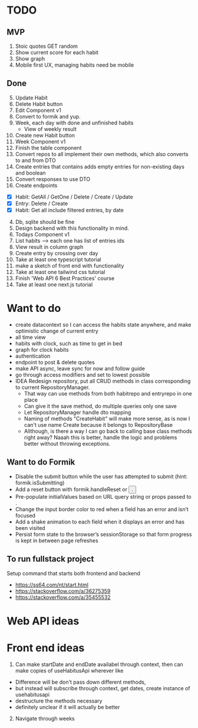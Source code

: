 # TODO

## MVP

1. Stoic quotes GET random
2. Show current score for each habit
3. Show graph
4. Mobile first UX, managing habits need be mobile

## Done
5. Update Habit
6. Delete Habit button
7. Edit Component v1
9. Convert to formik and yup.
8. Week, each day with done and unfinished habits
    - View of weekly result
9. Create new Habit button
10. Week Component v1
8. Finish the table component
0. Convert repos to all implement their own methods, which also converts to and from DTO
1. Create entries that contains adds empty entries for non-existing days and boolean
2. Convert responses to use DTO
3.  Create endpoints
  - [x] Habit: GetAll / GetOne / Delete / Create / Update
  - [x] Entry: Delete / Create
  - [x] Habit: Get all include filtered entries, by date
4.  Db, sqlite should be fine
5. Design backend with this functionality in mind.
1. Todays Component v1
  1. List habits --> each one has list of entries ids
  2. View result in column graph
  3. Create entry by crossing over day
1. Take at least one typescript tutorial
1. make a sketch of front end with functionality
1. Take at least one tailwind css tutorial
1. Finish 'Web API 6 Best Practices' course
1. Take at least one next.js tutorial

# Want to do
- create datacontext so I can access the habits state anywhere, and make optimistic change of current entry
- all time view
- habits with clock, such as time to get in bed
- graph for clock habits
- authentication
- endpoint to post & delete quotes
- make API async, leave sync for now and follow guide
- go through access modifiers and set to lowest possible
- IDEA Redesign repository, put all CRUD methods in class corresponding to current RepositoryManager. 
  - That way can use methods from both habitrepo and entryrepo in one place
  - Can give it the save method, do multiple queries only one save
  - Let RepositoryManager handle dto mapping
  - Naming of methods "CreateHabit" will make more sense, as is now I can't use name Create because it belongs to RepositoryBase
  - Allthough, is there a way I can go back to calling base class methods right away? Naaah this is better, handle the logic and problems better without throwing exceptions.

## Want to do Formik
* Disable the submit button while the user has attempted to submit (hint: formik.isSubmitting)
* Add a reset button with formik.handleReset or <button type="reset">.
* Pre-populate initialValues based on URL query string or props passed to <SignupForm>.
* Change the input border color to red when a field has an error and isn’t focused
* Add a shake animation to each field when it displays an error and has been visited
* Persist form state to the browser’s sessionStorage so that form progress is kept in between page refreshes

## To run fullstack project
Setup command that starts both frontend and backend
- https://ss64.com/nt/start.html
- https://stackoverflow.com/a/36275359
- https://stackoverflow.com/a/35455532

# Web API ideas

# Front end ideas
1. Can make startDate and endDate availabel through context, then can make copies of useHabitusApi wherever like
  - Difference will be don't pass down different methods,
  - but instead will subscribe through context, get dates, create instance of usehabitusapi
  - destructure the methods necessary
  - definitely unclear if it will actually be better
2. Navigate through weeks
